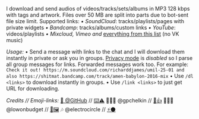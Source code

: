 I download and send audios of videos/tracks/sets/albums in MP3 128 kbps with tags and artwork. Files over 50 MB are split into parts due to bot-sent file size limit. Supported links:
*• SoundCloud*: tracks/playlists/pages with private widgets
*• Bandcamp*: tracks/albums/custom links
*• YouTube*: videos/playlists
*• Mixcloud, Vimeo and* [everything from this list](https://rg3.github.io/youtube-dl/supportedsites.html) (no VK music)

*Usage:*
• Send a message with links to the chat and I will download them instantly in private or ask you in groups. [Privacy mode](https://core.telegram.org/bots#privacy-mode) is _disabled_ so I parse all group messages for links. Forwarded messages work too. For example:
`Check it out! https://m.soundcloud.com/richarddjames/umil-25-01 and also https://shitmat.bandcamp.com/track/amen-babylon-2016-mix`
• Use `/dl <links>` to download instantly in groups.
• Use `/link <links>` to just get URL for downloading.

*Credits // Emoji-links:*
[🌟 @GitHub](https://github.com/gpchelkin/scdlbot) // [⌨️⚠](https://github.com/gpchelkin/scdlbot/issues)
👨🏻‍💻 @gpchelkin // [🐝👍](http://xn--lo8h6c.ws/)
👩🏻‍🎨 @lowonbudget // [🎨🖼️](https://www.behance.net/lowonbudget)
🎶 @electrocircle // [⚡⚫](http://Электрокружок.РФ)
